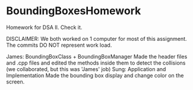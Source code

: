 # BoundingBoxesHomework
Homework for DSA II. Check it.

DISCLAIMER: We both worked on 1 computer for most of this assignment. The commits DO NOT represent work load.

James: BoundingBoxClass + BoundingBoxManager
	Made the header files and .cpp files and edited the methods inside them to detect the collisions (we collaborated, but this was 'James' job)
Sung: Application and Implementation
	Made the bounding box display and change color on the screen.